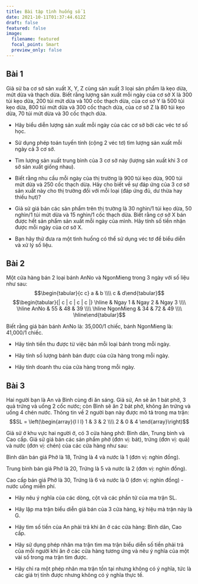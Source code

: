 ```yaml
---
title: Bài tập tình huống số 1
date: 2021-10-11T01:37:44.612Z
draft: false
featured: false
image:
  filename: featured
  focal_point: Smart
  preview_only: false
---
```

## Bài 1
Giả sử ba cơ sở sản xuất X, Y, Z cùng sản xuất 3 loại sản phẩm là kẹo dừa, mứt dừa và thạch dừa. Biết rằng lượng sản xuất mỗi ngày của cơ sở X là 300 túi kẹo dừa, 200 túi mứt dừa và 100 cốc thạch dừa, của cơ sở Y là 500 túi kẹo dừa, 800 túi mứt dừa và 300 cốc thạch dừa, của cơ sở Z là 80 túi kẹo dừa, 70 túi mứt dừa và 30 cốc thạch dừa.
- Hãy biểu diễn lượng sản xuất mỗi ngày của các cơ sở bởi các véc tơ số học. 

- Sử dụng phép toán tuyến tính (cộng 2 véc tơ) tìm lượng sản xuất mỗi ngày cả 3 cơ sở. 

- Tìm lượng sản xuất trung bình của 3 cơ sở này (lượng sản xuất khi 3 cơ sở sản xuất giống nhau). 

- Biết rằng nhu cầu mỗi ngày của thị trường  là 900 túi kẹo dừa, 900 túi mứt dừa và 250 cốc thạch dừa. Hãy cho biết về sự đáp ứng của 3 cơ sở sản xuất này cho thị trường đối với mỗi loại (đáp ứng đủ, dư thừa hay thiếu hụt)? 

- Giả sử giá bán các sản phẩm trên thị trường là 30 nghìn/1 túi kẹo dừa, 50 nghìn/1 túi mứt dừa và 15 nghìn/1 cốc thạch dừa. Biết rằng cơ sở X bán được hết sản phẩm sản xuất mỗi ngày của mình. Hãy tính số tiền nhận được mỗi ngày của cơ sở X. 

- Bạn hãy thử đưa ra một tình huống có thể sử dụng véc tơ để biểu diễn và xử lý số liệu.

## Bài 2
Một cửa hàng bán 2 loại bánh AnNo và NgonMieng trong 3 ngày với số liệu như sau:
$$\begin{tabular}{c c} a & b \\\\ c & d\end{tabular}$$
$$\begin{tabular}{| c | c | c | c |} \hline
& Ngay 1 & Ngay 2 & Ngay 3 \\\\ \hline
AnNo & 55 & 48 & 39 \\\\ \hline
NgonMieng & 34 & 72 & 49 \\\\ \hline\end{tabular}$$

Biết rằng giá bán bánh AnNo là: 35,000/1 chiếc, bánh NgonMieng là: 41,000/1 chiếc. 
- Hãy tính tiền thu được từ việc bán mỗi loại bánh trong mỗi ngày. 

- Hãy tính số lượng bánh bán được của cửa hàng trong mỗi ngày. 

- Hãy tính doanh thu của cửa hàng trong mỗi ngày. 

## Bài 3
Hai người bạn là An và Bình cùng đi ăn sáng. Giả sử, An sẽ ăn 1 bát phở, 3 quả trứng và uống 2 cốc nước; còn Bình sẽ ăn 2 bát phở, không ăn trứng và uống 4 chén nước.  Thông tin về 2 người bạn này được mô tả trong ma trận: 
$$SL = \left(\begin{array}{l l l} 
1 & 3 & 2 \\\\
2 & 0 & 4
\end{array}\right)$$

Giả sử ở khu vực hai người ở, có 3 cửa hàng phở: Bình dân, Trung bình và Cao cấp. Giả sử giá bán các sản phẩm phở (đơn vị: bát), trứng (đơn vị: quả) và nước (đơn vị: chén) của các cửa hàng như sau: 

Bình dân bán giá Phở là 18, Trứng là 4 và nước là 1 (đơn vị: nghìn đồng). 

Trung bình bán giá Phở là 20, Trứng là 5 và nước là 2 (đơn vị: nghìn đồng).

Cao cấp bán giá Phở là 30, Trứng là 6 và nước là 0 (đơn vị: nghìn đồng) - nước uống miễn phí. 

- Hãy nêu ý nghĩa của các dòng, cột và các phần tử của ma trận SL. 

- Hãy lập ma trận biểu diễn giá bán của 3 cửa hàng, ký hiệu mà trận này là G. 

- Hãy tìm số tiền của An phải trả khi ăn ở các cửa hàng: Bình dân, Cao cấp. 

- Hãy sử dụng phép nhân ma trận tìm ma trận biểu diễn số tiền phải trả của mỗi người khi ăn ở các cửa hàng tương ứng và nêu ý nghĩa của một vài số trong ma trận tìm được. 

- Hãy chỉ ra một phép nhân ma trận tồn tại nhưng không có ý nghĩa, tức là các giá trị tính được nhưng không có ý nghĩa thực tế. 